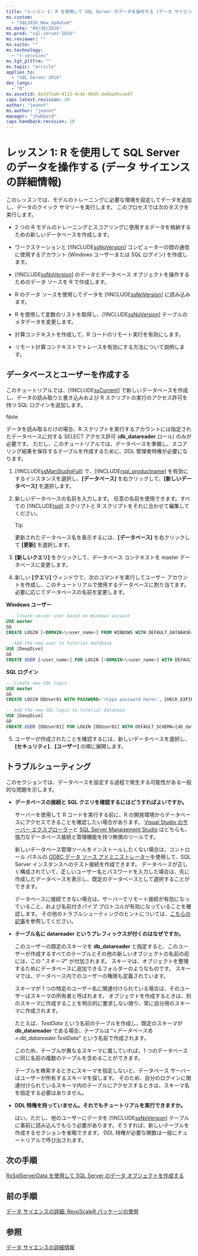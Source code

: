 ```yaml
---
title: "レッスン 1: R を使用して SQL Server のデータを操作する (データ サイエンスの詳細情報) | Microsoft Docs"
ms.custom: 
  - "SQL2016_New_Updated"
ms.date: "09/30/2016"
ms.prod: "sql-server-2016"
ms.reviewer: ""
ms.suite: ""
ms.technology: 
  - "r-services"
ms.tgt_pltfrm: ""
ms.topic: "article"
applies_to: 
  - "SQL Server 2016"
dev_langs: 
  - "R"
ms.assetid: 0a3d7ba0-4113-4cde-9645-debba45cae8f
caps.latest.revision: 20
author: "jeannt"
ms.author: "jeannt"
manager: "jhubbard"
caps.handback.revision: 20
---
```

# レッスン 1: R を使用して SQL Server のデータを操作する (データ サイエンスの詳細情報)
このレッスンでは、モデルのトレーニングに必要な環境を設定してデータを追加し、データのクイック サマリーを実行します。 このプロセスでは次のタスクを実行します。  
  
-   2 つの R モデルのトレーニングとスコアリングに使用するデータを格納するための新しいデータベースを作成します。  
  
-   ワークステーションと [!INCLUDE[ssNoVersion](../../includes/ssnoversion-md.md)] コンピューターの間の通信に使用するアカウント (Windows ユーザーまたは SQL ログイン) を作成します。  
  
-   [!INCLUDE[ssNoVersion](../../includes/ssnoversion-md.md)] のデータとデータベース オブジェクトを操作するためのデータ ソースを R で作成します。  
  
-   R のデータ ソースを使用してデータを [!INCLUDE[ssNoVersion](../../includes/ssnoversion-md.md)] に読み込みます。  
  
-   R を使用して変数のリストを取得し、[!INCLUDE[ssNoVersion](../../includes/ssnoversion-md.md)] テーブルのメタデータを変更します。  
  
-   計算コンテキストを作成して、R コードのリモート実行を有効にします。  
  
-   リモート計算コンテキストでトレースを有効にする方法について説明します。  
  
## データベースとユーザーを作成する  
このチュートリアルでは、[!INCLUDE[ssCurrent](../../includes/sscurrent-md.md)] で新しいデータベースを作成し、データの読み取りと書き込みおよび R スクリプトの実行のアクセス許可を持つ SQL ログインを追加します。  
  
> [!NOTE]  
> データを読み取るだけの場合、R スクリプトを実行するアカウントには指定されたデータベースに対する SELECT アクセス許可 (**db_datareader** ロール) のみが必要です。 ただし、このチュートリアルでは、データベースを準備し、スコアリング結果を保存するテーブルを作成するために、DDL 管理者特権が必要になります。  
  
1.  [!INCLUDE[ssManStudioFull](../../includes/ssmanstudiofull-md.md)] で、[!INCLUDE[rsql_productname](../../includes/rsql-productname-md.md)] を有効にするインスタンスを選択し、**[データベース]** を右クリックして、**[新しいデータベース]** を選択します。  
  
2.  新しいデータベースの名前を入力します。 任意の名前を使用できます。すべての [!INCLUDE[tsql](../../includes/tsql-md.md)] スクリプトと R スクリプトをそれに合わせて編集してください。  
  
    > [!TIP]  
    > 更新されたデータベース名を表示するには、**[データベース]** を右クリックして **[更新]** を選択します。  
  
3.  **[新しいクエリ]** をクリックして、データベース コンテキストを master データベースに変更します。  
  
4.  新しい **[クエリ]** ウィンドウで、次のコマンドを実行してユーザー アカウントを作成し、このチュートリアルで使用するデータベースに割り当てます。 必要に応じてデータベースの名前を変更します。   
  
**Windows ユーザー**  
  
```SQL  
 -- Create server user based on Windows account  
USE master  
GO   
CREATE LOGIN [<DOMAIN>\<user_name>] FROM WINDOWS WITH DEFAULT_DATABASE=[DeepDive]  
  
 --Add the new user to tutorial database  
USE [DeepDive]  
GO  
CREATE USER [<user_name>] FOR LOGIN [<DOMAIN>\<user_name>] WITH DEFAULT_SCHEMA=[db_datareader]   
``` 
  
**SQL ログイン**  
  
```SQL 
-- Create new SQL login  
USE master  
GO   
CREATE LOGIN DDUser01 WITH PASSWORD='<type password here>', CHECK_EXPIRATION=OFF, CHECK_POLICY=OFF;   

-- Add the new SQL login to tutorial database     
USE [DeepDive]  
GO 
CREATE USER [DDUser01] FOR LOGIN [DDUser01] WITH DEFAULT_SCHEMA=[db_datareader]     
```  
  
5.  ユーザーが作成されたことを確認するには、新しいデータベースを選択し、**[セキュリティ]**、**[ユーザー]** の順に展開します。  
  
## トラブルシューティング  
このセクションでは、データベースを設定する過程で発生する可能性がある一般的な問題を示します。  
  
-   **データベースの接続と SQL クエリを確認するにはどうすればよいですか。**  
  
    サーバーを使用して R コードを実行する前に、R の開発環境からデータベースにアクセスできることを確認したい場合があります。 [Visual Studio のサーバー エクスプローラー](https://msdn.microsoft.com/library/x603htbk.aspx)と [SQL Server Management Studio](https://msdn.microsoft.com/library/mt238290.aspx) はどちらも、強力なデータベース接続と管理機能を持つ無償のツールです。  
  
    新しいデータベース管理ツールをインストールしたくない場合は、コントロール パネルの [ODBC データ ソース アドミニストレーター](https://msdn.microsoft.com/library/ms714024.aspx)を使用して、SQL Server インスタンスへのテスト接続を作成できます。 データベースが正しく構成されていて、正しいユーザー名とパスワードを入力した場合は、先に作成したデータベースを表示し、既定のデータベースとして選択することができます。  
  
    データベースに接続できない場合は、サーバーでリモート接続が有効になっていること、および名前付きパイプ プロトコルが有効になっていることを確認します。 その他のトラブルシューティングのヒントについては、[こちらの記事](http://social.technet.microsoft.com/wiki/contents/articles/2102.how-to-troubleshoot-connecting-to-the-sql-server-database-engine.aspx)を参照してください。  
  
-   **テーブル名に datareader というプレフィックスが付くのはなぜですか。**  
  
    このユーザーの既定のスキーマを **db_datareader** と指定すると、このユーザーが作成するすべてのテーブルとその他の新しいオブジェクトの名前の前には、この "*スキーマ*" が付加されます。 スキーマは、オブジェクトを整理するためにデータベースに追加できるフォルダーのようなものです。 スキーマでは、データベース内でのユーザーの権限も定義されています。  
  
    スキーマが 1 つの特定のユーザー名に関連付けられている場合は、そのユーザーはスキーマの所有者と呼ばれます。 オブジェクトを作成するときは、別のスキーマに作成することを明示的に要求しない限り、常に自分用のスキーマに作成されます。  
  
    たとえば、*TestData* という名前のテーブルを作成し、既定のスキーマが **db_datareader** である場合、テーブルは "*\<データベース名>.db_datareader.TestData*" という名前で作成されます。  
  
    このため、テーブルが異なるスキーマに属していれば、1 つのデータベースに同じ名前の複数のテーブルを含めることができます。   
   
    テーブルを検索するときにスキーマを指定しないと、データベース サーバーはユーザーが所有するスキーマを探します。 そのため、自分のログインに関連付けられているスキーマ内のテーブルにアクセスするときは、スキーマ名を指定する必要はありません。   
  
-   **DDL 特権を持っていません。それでもチュートリアルを実行できますか。**  
  
    はい。ただし、他のユーザーにデータを [!INCLUDE[ssNoVersion](../../includes/ssnoversion-md.md)] テーブルに事前に読み込んでもらう必要があります。そうすれば、新しいテーブルを作成するセクションを省略できます。 DDL 特権が必要な関数は一般にチュートリアルで呼び出されます。  
  
  
## 次の手順  
[RxSqlServerData を使用して SQL Server のデータ オブジェクトを作成する](../../advanced-analytics/r-services/create-sql-server-data-objects-using-rxsqlserverdata.md)  
  
## 前の手順  
[データ サイエンスの詳細: RevoScaleR パッケージの使用](../../advanced-analytics/r-services/data-science-deep-dive-using-the-revoscaler-packages.md)  
  
## 参照  
[データ サイエンスの詳細情報](http://msdn.microsoft.com/library/mt637368(SQL.130).aspx)  
  
  
  
